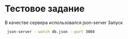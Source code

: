 # Тестовое задание

В качестве сервера использовался json-server
Запуск 
```sh
 json-server --watch db.json --port 3004
```